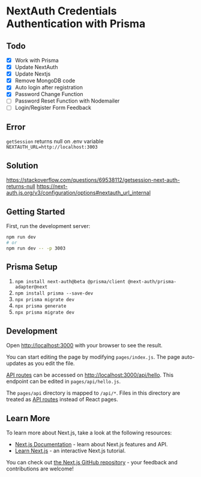 # NextAuth Credentials Authentication with Prisma
## Todo
- [x] Work with Prisma
- [x] Update NextAuth
- [x] Update Nextjs
- [x] Remove MongoDB code
- [x] Auto login after registration
- [x] Password Change Function
- [ ] Password Reset Function with Nodemailer
- [ ] Login/Register Form Feedback

## Error
`getSession` returns null on .env variable `NEXTAUTH_URL=http://localhost:3003`

## Solution
https://stackoverflow.com/questions/69538112/getsession-next-auth-returns-null
https://next-auth.js.org/v3/configuration/options#nextauth_url_internal

## Getting Started

First, run the development server:

```bash
npm run dev
# or
npm run dev -- -p 3003
```

## Prisma Setup
1. `npm install next-auth@beta @prisma/client @next-auth/prisma-adapter@next`
2. `npm install prisma --save-dev`
3. `npx prisma migrate dev`
4. `npx prisma generate`
5. `npx prisma migrate dev`

## Development
Open [http://localhost:3000](http://localhost:3000) with your browser to see the result.

You can start editing the page by modifying `pages/index.js`. The page auto-updates as you edit the file.

[API routes](https://nextjs.org/docs/api-routes/introduction) can be accessed on [http://localhost:3000/api/hello](http://localhost:3000/api/hello). This endpoint can be edited in `pages/api/hello.js`.

The `pages/api` directory is mapped to `/api/*`. Files in this directory are treated as [API routes](https://nextjs.org/docs/api-routes/introduction) instead of React pages.

## Learn More

To learn more about Next.js, take a look at the following resources:

- [Next.js Documentation](https://nextjs.org/docs) - learn about Next.js features and API.
- [Learn Next.js](https://nextjs.org/learn) - an interactive Next.js tutorial.

You can check out [the Next.js GitHub repository](https://github.com/vercel/next.js/) - your feedback and contributions are welcome!